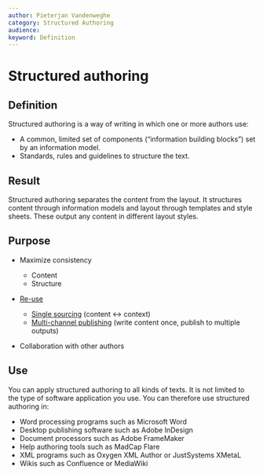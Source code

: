 ```yaml
---
author: Pieterjan Vandenweghe
category: Structured Authoring
audience: 
keyword: Definition
---
```


# Structured authoring

## Definition

Structured authoring is a way of writing in which one or more authors use:

-   A common, limited set of components \(“information building blocks”\) set by an information model.
-   Standards, rules and guidelines to structure the text.

## Result

Structured authoring separates the content from the layout. It structures content through information models and layout through templates and style sheets. These output any content in different layout styles.

## Purpose

-   Maximize consistency

    -   Content
    -   Structure
-   [Re-use](co_why_reuse_content.md)

    -   [Single sourcing](co_single_sourcing.md) \(content ↔ context\)
    -   [Multi-channel publishing](co_multichannel_publishing.md) \(write content once, publish to multiple outputs\)
-   Collaboration with other authors

## Use

You can apply structured authoring to all kinds of texts. It is not limited to the type of software application you use. You can therefore use structured authoring in:

-   Word processing programs such as Microsoft Word
-   Desktop publishing software such as Adobe InDesign
-   Document processors such as Adobe FrameMaker
-   Help authoring tools such as MadCap Flare
-   XML programs such as Oxygen XML Author or JustSystems XMetaL
-   Wikis such as Confluence or MediaWiki

